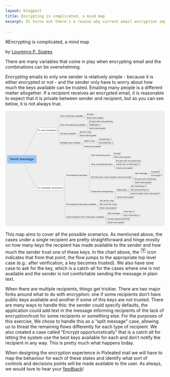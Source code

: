 ```yaml
---
layout: blogpost
title: Encrypting is complicated, a mind map
excerpt: It turns out there's a reason why current email encryption implementations are not easy. On top of all complexities of public and private keys, you want be able to guarantee that a message will not leak unless the sender is ok with it. Here's a mind map of all the combinations we are looking into, plus some explanations.

--- 
```


#Encrypting is complicated, a mind map

by [Lourenço P. Soares](https://twitter.com/protolous)

There are many variables that come in play when encrypting email and the combinations can be overwhelming.

Encrypting emails to only one sender is relatively simple - because it is either encrypted or not - and the sender only have to worry about how much the keys available can be trusted. Emailing many people is a different matter altogether. If a recipient receives an encrypted email, it is reasonable to expect that it is private between sender and recipient, but as you can see below, it is not always true.

![Encrypting messages](/assets/images/posts/Encrypt_message_mind_map.png)

This map aims to cover all the possible scenarios. As mentioned above, the cases under a single recipient are pretty straightforward and hinge mostly on how many keys the recipient has made available to the sender and how much the sender trust one of these keys. In the chart above, the ![T](/assets/images/posts/T.png) icon indicates that from that point, the flow jumps to the appropriate top level case (e.g.: after verification, a key becomes trusted). We also have one case to ask for the key, which is a catch-all for the cases where one is not available and the sender is not comfortable sending the message in plain text.

When there are multiple recipients, things get trickier. There are two major forks around what to do with encryption: one if some recipients don’t have public keys available and another if some of this keys are not trusted. There are many ways to handle this: the sender could specify defaults, the application could add text in the message informing recipients of the lack of encryption/trust for some recipients or something else. For the purposes of this exercise, We chose to handle this as a “split message” case, allowing us to threat the remaining flows differently for each type of recipient. We also created a case called “Encrypt opportunistically” that is a catch all for letting the system use the best keys available for each and don’t notify the recipient in any way. This is pretty much what happens today.

When designing the encryption experience in Pixleated mail we will have to map the behaviour for each of these states and identify what sort of controls and decisions points will be made available to the user. As always, we would love to hear your [feedback](/#contact)! 

